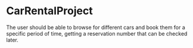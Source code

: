 # CarRentalProject


The user should be able to browse for different cars and book them for a specific period of time, getting a reservation number that can be checked later.
